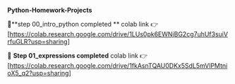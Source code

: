 **Python-Homework-Projects**

🚀**step 00_intro_python completed **
colab link 👉[https://colab.research.google.com/drive/1LUs0pk6EWNjBG2cg7uhUf3suiVrfuGLR?usp=sharing]

🚀 **Step 01_expressions completed**
colab link 👉[https://colab.research.google.com/drive/1fkAsnTQAU0DKx5SdL5mVlPMtnioX5_q2?usp=sharing]
